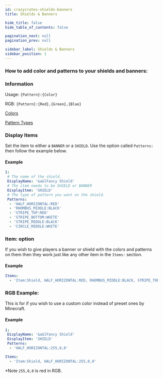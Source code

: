 ```yaml
---
id: crazycrates-shields-banners
title: Shields & Banners

hide_title: false
hide_table_of_contents: false

pagination_next: null
pagination_prev: null

sidebar_label: Shields & Banners
sidebar_position: 1
---
```

### How to add color and patterns to your shields and banners:

### Information
Usage: `{Pattern}:{Color}`

RGB: `{Pattern}:{Red},{Green},{Blue}`

[Colors](https://jd.papermc.io/paper/1.20/org/bukkit/DyeColor.html)

[Pattern Types](https://jd.papermc.io/paper/1.20/org/bukkit/block/banner/PatternType.html)

### Display Items
Set the item to either a `BANNER` or a `SHIELD`. Use the option called `Patterns:` then follow the example below.

#### Example
```yml
1:
 # The name of the shield.
 DisplayName: '&a&lFancy Shield'
 # The item needs to be SHIELD or BANNER
 DisplayItem: 'SHIELD'
 # The type of pattern you want on the shield.
 Patterns:
  - 'HALF_HORIZONTAL:RED'
  - 'RHOMBUS_MIDDLE:BLACK'
  - 'STRIPE_TOP:RED'
  - 'STRIPE_BOTTOM:WHITE'
  - 'STRIPE_MIDDLE:BLACK'
  - 'CIRCLE_MIDDLE:WHITE'
```

### Item: option
If you wish to give players a banner or shield with the colors and patterns on them then they work just like any other item in the `Items:` section.

#### Example
```yml
Items:
  - 'Item:Shield, HALF_HORIZONTAL:RED, RHOMBUS_MIDDLE:BLACK, STRIPE_TOP:RED, STRIPE_BOTTOM:WHITE, STRIPE_MIDDLE:BLACK, CIRCLE_MIDDLE:WHITE'
```

### RGB Example:
This is for if you wish to use a custom color instead of preset ones by Minecraft.

#### Example
```yml
1:
 DisplayName: '&a&lFancy Shield'
 DisplayItem: 'SHIELD'
 Patterns:
  - 'HALF_HORIZONTAL:255,0,0'
```
```yml
Items:
  - 'Item:Shield, HALF_HORIZONTAL:255,0,0'
```
*Note `255,0,0` is red in RGB.
